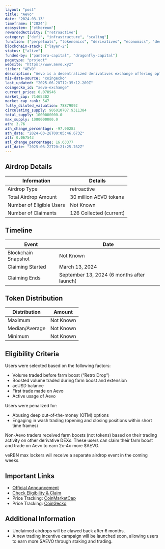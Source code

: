 ```yaml
---
layout: "post"
title: "Aevo"
date: "2024-03-13"
timeframe: ["2024"]
ecosystem: ["ethereum"]
rewardedActivity: ["retroactive"]
category: ["defi", "infrastructure", "scaling"]
function: ["perpetuals", "tokenomics", "derivatives", "economics", "decentralized-finance", "smart-contract-platform"]
blockchain-stack: ["layer-2"]
status: ["alive"]
funded-by: ["pantera-capital", "dragonfly-capital"]
pagetype: "project"
website: "https://www.aevo.xyz"
ticker: "AEVO"
description: "Aevo is a decentralized derivatives exchange offering options and perpetuals trading with deep liquidity and efficient execution."
mis-data-source: "coingecko"
last_updated: "2025-06-28T12:35:12.209Z"
coingecko_id: "aevo-exchange"
current_price: 0.078946
market_cap: 71465302
market_cap_rank: 547
fully_diluted_valuation: 78879092
circulating_supply: 906010707.9311384
total_supply: 1000000000.0
max_supply: 1000000000.0
ath: 3.76
ath_change_percentage: -97.90283
ath_date: "2024-03-28T00:05:46.673Z"
atl: 0.067543
atl_change_percentage: 16.63377
atl_date: "2025-06-22T20:21:25.762Z"
---
```


## Airdrop Details

| Information              | Details                 |
| ------------------------ | ----------------------- |
| Airdrop Type             | retroactive             |
| Total Airdrop Amount     | 30 million AEVO tokens  |
| Number of Eligible Users | Not Known               |
| Number of Claimants      | 126 Collected (current) |

## Timeline

| Event               | Date                                       |
| ------------------- | ------------------------------------------ |
| Blockchain Snapshot | Not Known                                  |
| Claiming Started    | March 13, 2024                             |
| Claiming Ends       | September 13, 2024 (6 months after launch) |

## Token Distribution

| Distribution   | Amount    |
| -------------- | --------- |
| Maximum        | Not Known |
| Median/Average | Not Known |
| Minimum        | Not Known |

## Eligibility Criteria

Users were selected based on the following factors:

- Volume traded before farm boost (“Retro Drop”)
- Boosted volume traded during farm boost and extension
- aeUSD balance
- First trade made on Aevo
- Active usage of Aevo

Users were penalized for:

- Abusing deep out-of-the-money (OTM) options
- Engaging in wash trading (opening and closing positions within short time frames)

Non-Aevo traders received farm boosts (not tokens) based on their trading activity on other derivative DEXs. These users can claim their farm boost and trade on Aevo to earn 2x-4x more $AEVO.

veRBN max lockers will receive a separate airdrop event in the coming weeks.

## Important Links

- [Official Announcement](https://aevo.mirror.xyz/5LfLIxt_lfdoVBUTtdofAVU6YXioBzGkbhtUWnaRT-U)
- [Check Eligibility & Claim](https://www.aevo.xyz)
- Price Tracking: [CoinMarketCap](https://coinmarketcap.com/currencies/aevo)
- Price Tracking: [CoinGecko](https://www.coingecko.com/en/coins/aevo)

## Additional Information

- Unclaimed airdrops will be clawed back after 6 months.
- A new trading incentive campaign will be launched soon, allowing users to earn more $AEVO through staking and trading.